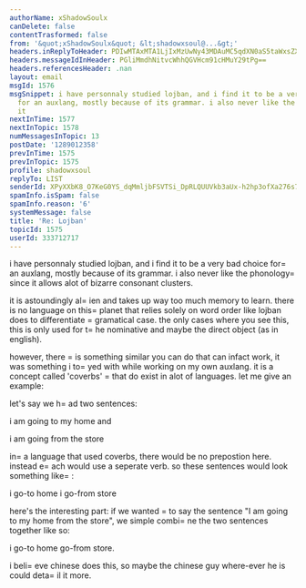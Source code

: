 ```yaml
---
authorName: xShadowSoulx
canDelete: false
contentTrasformed: false
from: '&quot;xShadowSoulx&quot; &lt;shadowxsoul@...&gt;'
headers.inReplyToHeader: PDIwMTAxMTA1LjIxMzUwNy43MDAuMC5qdXN0aS5taWxsZXJAanVuby5jb20+
headers.messageIdInHeader: PGliMmdhNitvcWhhQGVHcm91cHMuY29tPg==
headers.referencesHeader: .nan
layout: email
msgId: 1576
msgSnippet: i have personnaly studied lojban, and i find it to be a very bad choice
  for an auxlang, mostly because of its grammar. i also never like the phonology since
  it
nextInTime: 1577
nextInTopic: 1578
numMessagesInTopic: 13
postDate: '1289012358'
prevInTime: 1575
prevInTopic: 1575
profile: shadowxsoul
replyTo: LIST
senderId: XPyXXbK8_O7KeG0YS_dqMmljbFSVTSi_DpRLQUUVkb3aUx-h2hp3ofXa276s7cz8S1M2lRXPdVccskVzazAWCwsHXuyDroo0Gxjde9A
spamInfo.isSpam: false
spamInfo.reason: '6'
systemMessage: false
title: 'Re: Lojban'
topicId: 1575
userId: 333712717
---
```


i have personnaly studied lojban, and i find it to be a very bad choice for=
 an auxlang, mostly because of its grammar. i also never like the phonology=
 since it allows alot of bizarre consonant clusters.

it is astoundingly al=
ien and takes up way too much memory to learn. there is no language on this=
 planet that relies solely on word order like lojban does to differentiate =
gramatical case. the only cases where you see this, this is only used for t=
he nominative and maybe the direct object (as in english).

however, there =
is something similar you can do that can infact work, it was something i to=
yed with while working on my own auxlang. it is a concept called 'coverbs' =
that do exist in alot of languages. let me give an example:

let's say we h=
ad two sentences:

i am going to my home
and

i am going from the store

in=
 a language that used coverbs, there would be no prepostion here. instead e=
ach would use a seperate verb. so these sentences would look something like=
:

i go-to home
i go-from store

here's the interesting part: if we wanted =
to say the sentence "I am going to my home from the store", we simple combi=
ne the two sentences together like so:

i go-to home go-from store.

i beli=
eve chinese does this, so maybe the chinese guy where-ever he is could deta=
il it more.


